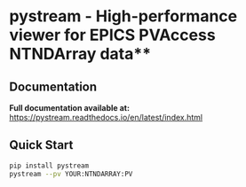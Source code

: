 # pystream - High-performance viewer for EPICS PVAccess NTNDArray data**


## Documentation

**Full documentation available at:** https://pystream.readthedocs.io/en/latest/index.html

## Quick Start

```bash
pip install pystream
pystream --pv YOUR:NTNDARRAY:PV
```

